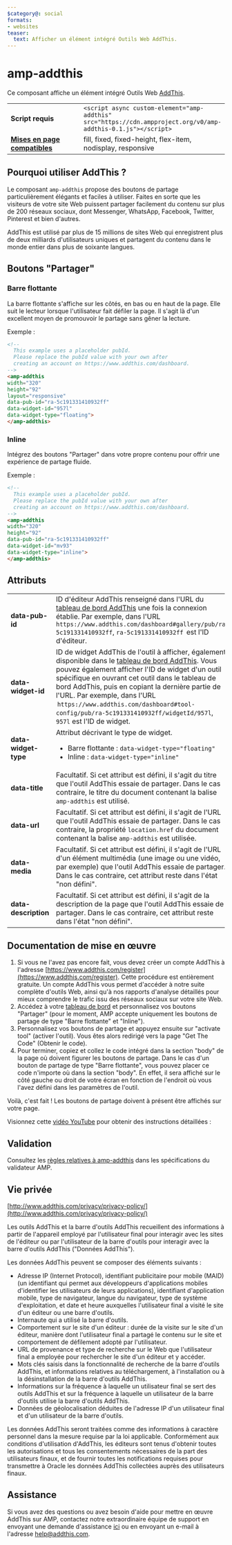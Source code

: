 ```yaml
---
$category@: social
formats:
- websites
teaser:
  text: Afficher un élément intégré Outils Web AddThis.
---
```



<!--
Copyright 2018 The AMP HTML Authors. All Rights Reserved.

Licensed under the Apache License, Version 2.0 (the "License");
you may not use this file except in compliance with the License.
You may obtain a copy of the License at

      http://www.apache.org/licenses/LICENSE-2.0

Unless required by applicable law or agreed to in writing, software
distributed under the License is distributed on an "AS-IS" BASIS,
WITHOUT WARRANTIES OR CONDITIONS OF ANY KIND, either express or implied.
See the License for the specific language governing permissions and
limitations under the License.
-->

# amp-addthis

Ce composant affiche un élément intégré Outils Web [AddThis](https://www.addthis.com).

<table>
  <tr>
    <td width="40%"><strong>Script requis</strong></td>
    <td><code>&lt;script async custom-element="amp-addthis" src="https://cdn.ampproject.org/v0/amp-addthis-0.1.js">&lt;/script></code></td>
  </tr>
  <tr>
    <td class="col-fourty"><strong><a href="https://www.ampproject.org/docs/guides/responsive/control_layout.html">Mises en page compatibles</a></strong></td>
    <td>fill, fixed, fixed-height, flex-item, nodisplay, responsive</td>
  </tr>
</table>



## Pourquoi utiliser AddThis ?

Le composant `amp-addthis` propose des boutons de partage particulièrement élégants et faciles à utiliser. Faites en sorte que les visiteurs de votre site Web puissent partager facilement du contenu sur plus de 200 réseaux sociaux, dont Messenger, WhatsApp, Facebook, Twitter, Pinterest et bien d'autres.

AddThis est utilisé par plus de 15 millions de sites Web qui enregistrent plus de deux milliards d'utilisateurs uniques et partagent du contenu dans le monde entier dans plus de soixante langues.

## Boutons "Partager"

### Barre flottante

La barre flottante s'affiche sur les côtés, en bas ou en haut de la page. Elle suit le lecteur lorsque l'utilisateur fait défiler la page. Il s'agit là d'un excellent moyen de promouvoir le partage sans gêner la lecture.

Exemple :
```html
<!--
  This example uses a placeholder pubId.
  Please replace the pubId value with your own after
  creating an account on https://www.addthis.com/dashboard.
-->
<amp-addthis
width="320"
height="92"
layout="responsive"
data-pub-id="ra-5c191331410932ff"
data-widget-id="957l"
data-widget-type="floating">
</amp-addthis>
```

### Inline

Intégrez des boutons "Partager" dans votre propre contenu pour offrir une expérience de partage fluide.

Exemple :
```html
<!--
  This example uses a placeholder pubId.
  Please replace the pubId value with your own after
  creating an account on https://www.addthis.com/dashboard.
-->
<amp-addthis
width="320"
height="92"
data-pub-id="ra-5c191331410932ff"
data-widget-id="mv93"
data-widget-type="inline">
</amp-addthis>
```

## Attributs

<table>
  <tr>
    <td width="40%"><strong>data-pub-id</strong></td>
    <td>ID d'éditeur AddThis renseigné dans l'URL du <a href="https://addthis.com/dashboard">tableau de bord AddThis</a> une fois la connexion établie. Par exemple, dans l'URL <code>https://www.addthis.com/dashboard#gallery/pub/ra-5c191331410932ff</code>, <code>ra-5c191331410932ff</code>  est l'ID d'éditeur.</td>
  </tr>
  <tr>
    <td width="40%"><strong>data-widget-id</strong></td>
    <td>ID de widget AddThis de l'outil à afficher, également disponible dans le <a href="https://addthis.com/dashboard">tableau de bord AddThis</a>. Vous pouvez également afficher l'ID de widget d'un outil spécifique en ouvrant cet outil dans le tableau de bord AddThis, puis en copiant la dernière partie de l'URL. Par exemple, dans l'URL  <code>https://www.addthis.com/dashboard#tool-config/pub/ra-5c191331410932ff/widgetId/957l</code>, <code>957l</code> est l'ID de widget.</td>
  </tr>
  <tr>
    <td width="40%"><strong>data-widget-type</strong></td>
    <td>Attribut décrivant le type de widget.
      <ul>
        <li>Barre flottante : <code>data-widget-type="floating"</code></li>
        <li>Inline : <code>data-widget-type="inline"</code></li>
      </ul></td>
    </tr>
    <tr>
      <td width="40%"><strong>data-title</strong></td>
      <td>Facultatif. Si cet attribut est défini, il s'agit du titre que l'outil AddThis essaie de partager. Dans le cas contraire, le titre du document contenant la balise <code>amp-addthis</code> est utilisé.</td>
    </tr>
    <tr>
      <td width="40%"><strong>data-url</strong></td>
      <td>Facultatif. Si cet attribut est défini, il s'agit de l'URL que l'outil AddThis essaie de partager. Dans le cas contraire, la propriété <code>location.href</code> du document contenant la balise <code>amp-addthis</code> est utilisée.</td>
    </tr>
    <tr>
      <td width="40%"><strong>data-media</strong></td>
      <td>Facultatif. Si cet attribut est défini, il s'agit de l'URL d'un élément multimédia (une image ou une vidéo, par exemple) que l'outil AddThis essaie de partager. Dans le cas contraire, cet attribut reste dans l'état "non défini".</td>
    </tr>
    <tr>
      <td width="40%"><strong>data-description</strong></td>
      <td>Facultatif. Si cet attribut est défini, il s'agit de la description de la page que l'outil AddThis essaie de partager. Dans le cas contraire, cet attribut reste dans l'état "non défini".</td>
    </tr>
  </table>

## Documentation de mise en œuvre

1. Si vous ne l'avez pas encore fait, vous devez créer un compte AddThis à l'adresse [https://www.addthis.com/register](https://www.addthis.com/register). Cette procédure est entièrement gratuite. Un compte AddThis vous permet d'accéder à notre suite complète d'outils Web, ainsi qu'à nos rapports d'analyse détaillés pour mieux comprendre le trafic issu des réseaux sociaux sur votre site Web.
1. Accédez à votre [tableau de bord](https://addthis.com/dashboard) et personnalisez vos boutons "Partager" (pour le moment, AMP accepte uniquement les boutons de partage de type "Barre flottante" et "Inline").
1. Personnalisez vos boutons de partage et appuyez ensuite sur "activate tool" (activer l'outil). Vous êtes alors redirigé vers la page "Get The Code" (Obtenir le code).
1. Pour terminer, copiez et collez le code intégré dans la section "body" de la page où doivent figurer les boutons de partage. Dans le cas d'un bouton de partage de type "Barre flottante", vous pouvez placer ce code n'importe où dans la section "body". En effet, il sera affiché sur le côté gauche ou droit de votre écran en fonction de l'endroit où vous l'avez défini dans les paramètres de l'outil.

Voilà, c'est fait ! Les boutons de partage doivent à présent être affichés sur votre page.

Visionnez cette [vidéo YouTube](https://www.youtube.com/watch?v=BSkuAB4er2o) pour obtenir des instructions détaillées :
<amp-youtube width="480" height="270" data-videoid="BSkuAB4er2o" layout="responsive"></amp-youtube>

## Validation

Consultez les [règles relatives à amp-addthis](https://github.com/ampproject/amphtml/blob/master/extensions/amp-addthis/validator-amp-addthis.protoascii) dans les spécifications du validateur AMP.

## Vie privée

[http://www.addthis.com/privacy/privacy-policy/](http://www.addthis.com/privacy/privacy-policy/)

Les outils AddThis et la barre d'outils AddThis recueillent des informations à partir de l'appareil employé par l'utilisateur final pour interagir avec les sites de l'éditeur ou par l'utilisateur de la barre d'outils pour interagir avec la barre d'outils AddThis ("Données AddThis").

Les données AddThis peuvent se composer des éléments suivants :

* Adresse IP (Internet Protocol), identifiant publicitaire pour mobile (MAID) (un identifiant qui permet aux développeurs d'applications mobiles d'identifier les utilisateurs de leurs applications), identifiant d'application mobile, type de navigateur, langue du navigateur, type de système d'exploitation, et date et heure auxquelles l'utilisateur final a visité le site d'un éditeur ou une barre d'outils.
* Internaute qui a utilisé la barre d'outils.
* Comportement sur le site d'un éditeur : durée de la visite sur le site d'un éditeur, manière dont l'utilisateur final a partagé le contenu sur le site et comportement de défilement adopté par l'utilisateur.
* URL de provenance et type de recherche sur le Web que l'utilisateur final a employée pour rechercher le site d'un éditeur et y accéder.
* Mots clés saisis dans la fonctionnalité de recherche de la barre d'outils AddThis, et informations relatives au téléchargement, à l'installation ou à la désinstallation de la barre d'outils AddThis.
* Informations sur la fréquence à laquelle un utilisateur final se sert des outils AddThis et sur la fréquence à laquelle un utilisateur de la barre d'outils utilise la barre d'outils AddThis.
* Données de géolocalisation déduites de l'adresse IP d'un utilisateur final et d'un utilisateur de la barre d'outils.

Les données AddThis seront traitées comme des informations à caractère personnel dans la mesure requise par la loi applicable. Conformément aux conditions d'utilisation d'AddThis, les éditeurs sont tenus d'obtenir toutes les autorisations et tous les consentements nécessaires de la part des utilisateurs finaux, et de fournir toutes les notifications requises pour transmettre à Oracle les données AddThis collectées auprès des utilisateurs finaux.

## Assistance

Si vous avez des questions ou avez besoin d'aide pour mettre en œuvre AddThis sur AMP, contactez notre extraordinaire équipe de support en envoyant une demande d'assistance [ici](https://www.addthis.com/support/) ou en envoyant un e-mail à l'adresse [help@addthis.com](mailto%3ahelp@addthis.com).
